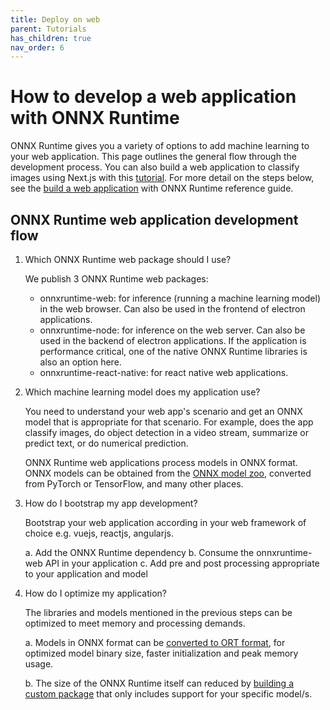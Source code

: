 ```yaml
---
title: Deploy on web
parent: Tutorials
has_children: true
nav_order: 6
---
```


# How to develop a web application with ONNX Runtime

ONNX Runtime gives you a variety of options to add machine learning to your web application. This page outlines the general flow through the development process. You can also build a web application to classify images using Next.js with this [tutorial](classify-images-nextjs-github-template.md). For more detail on the steps below, see the [build a web application](../../reference-build-web-app.md) with ONNX Runtime reference guide.

## ONNX Runtime web application development flow

1. Which ONNX Runtime web package should I use?

   We publish 3 ONNX Runtime web packages:
   * onnxruntime-web: for inference (running a machine learning model) in the web browser. Can also be used in the frontend of electron applications.
   * onnxruntime-node: for inference on the web server. Can also be used in the backend of electron applications. If the application is performance critical, one of the native ONNX Runtime libraries is also an option here.
   * onnxruntime-react-native: for react native web applications.

2. Which machine learning model does my application use?

   You need to understand your web app's scenario and get an ONNX model that is appropriate for that scenario. For example, does the app classify images, do object detection in a video stream, summarize or predict text, or do numerical prediction.

   ONNX Runtime web applications process models in ONNX format. ONNX models can be obtained from the [ONNX model zoo](https://github.com/onnx/models), converted from PyTorch or TensorFlow, and many other places.

3. How do I bootstrap my app development?

   Bootstrap your web application according in your web framework of choice e.g. vuejs, reactjs, angularjs.

   a. Add the ONNX Runtime dependency
   b. Consume the onnxruntime-web API in your application
   c. Add pre and post processing appropriate to your application and model

4. How do I optimize my application?

   The libraries and models mentioned in the previous steps can be optimized to meet memory and processing demands.

   a. Models in ONNX format can be [converted to ORT format](../../reference/ort-format-model-conversion.md), for optimized model binary size, faster initialization and peak memory usage.

   b. The size of the ONNX Runtime itself can reduced by [building a custom package](../../build/custom.md) that only includes support for your specific model/s.
